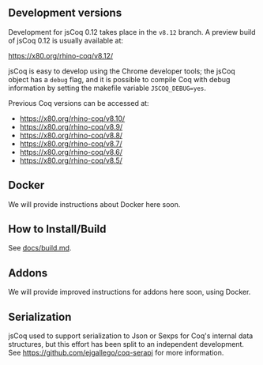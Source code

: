 ## Development versions

Development for jsCoq 0.12 takes place in the `v8.12` branch. A
preview build of jsCoq 0.12 is usually available at:

<https://x80.org/rhino-coq/v8.12/>

jsCoq is easy to develop using the Chrome developer tools; the jsCoq
object has a `debug` flag, and it is possible to compile Coq with
debug information by setting the makefile variable `JSCOQ_DEBUG=yes`.

Previous Coq versions can be accessed at:

- <https://x80.org/rhino-coq/v8.10/>
- <https://x80.org/rhino-coq/v8.9/>
- <https://x80.org/rhino-coq/v8.8/>
- <https://x80.org/rhino-coq/v8.7/>
- <https://x80.org/rhino-coq/v8.6/>
- <https://x80.org/rhino-coq/v8.5/>

## Docker

We will provide instructions about Docker here soon.

## How to Install/Build

See [docs/build.md](./build.md).

## Addons

We will provide improved instructions for addons here soon, using
Docker.

## Serialization

jsCoq used to support serialization to Json or Sexps for Coq's
internal data structures, but this effort has been split to an
independent development. See https://github.com/ejgallego/coq-serapi
for more information.
